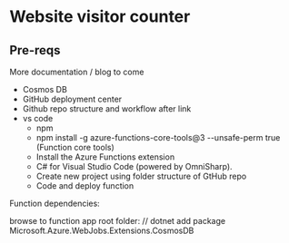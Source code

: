 # Website visitor counter

## Pre-reqs

More documentation / blog to come

- Cosmos DB
- GitHub deployment center
- Github repo structure and workflow after link
- vs code
    - npm
    - npm install -g azure-functions-core-tools@3 --unsafe-perm true (Function core tools)
    - Install the Azure Functions extension
    - C# for Visual Studio Code (powered by OmniSharp).
    - Create new project using folder structure of GtHub repo
    - Code and deploy function

Function dependencies:

browse to function app root folder: // dotnet add package Microsoft.Azure.WebJobs.Extensions.CosmosDB
